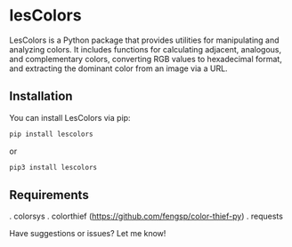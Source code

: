 # lesColors

LesColors is a Python package that provides utilities for manipulating and analyzing colors. It includes functions for calculating adjacent, analogous, and complementary colors, converting RGB values to hexadecimal format, and extracting the dominant color from an image via a URL.

## Installation

You can install LesColors via pip:

```bash
pip install lescolors
```

or

```bash
pip3 install lescolors
```

## Requirements
. colorsys
. colorthief (https://github.com/fengsp/color-thief-py)
. requests


Have suggestions or issues? Let me know!

